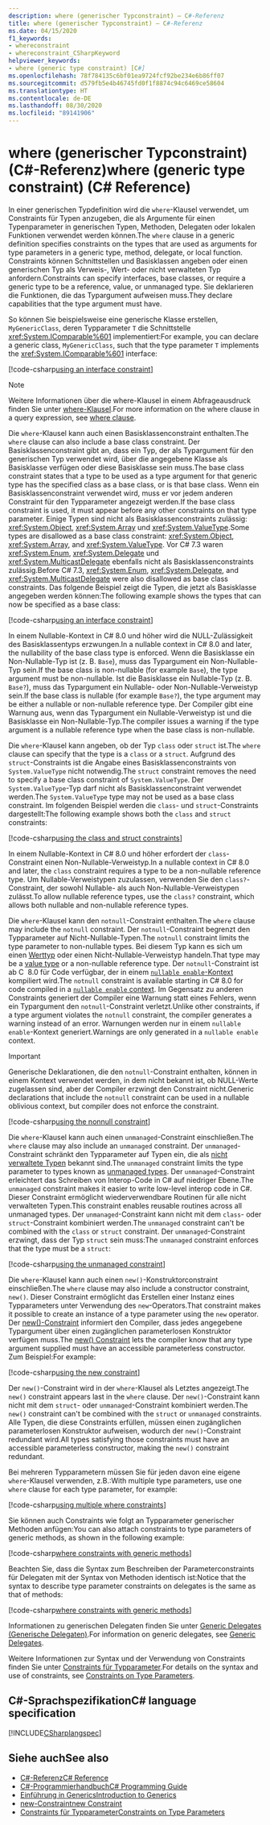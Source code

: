 ```yaml
---
description: where (generischer Typconstraint) – C#-Referenz
title: where (generischer Typconstraint) – C#-Referenz
ms.date: 04/15/2020
f1_keywords:
- whereconstraint
- whereconstraint_CSharpKeyword
helpviewer_keywords:
- where (generic type constraint) [C#]
ms.openlocfilehash: 78f784135c6bf01ea9724fcf92be234e6b86ff07
ms.sourcegitcommit: d579fb5e4b46745fd0f1f8874c94c6469ce58604
ms.translationtype: HT
ms.contentlocale: de-DE
ms.lasthandoff: 08/30/2020
ms.locfileid: "89141906"
---
```

# <a name="where-generic-type-constraint-c-reference"></a><span data-ttu-id="69e36-103">where (generischer Typconstraint) (C#-Referenz)</span><span class="sxs-lookup"><span data-stu-id="69e36-103">where (generic type constraint) (C# Reference)</span></span>

<span data-ttu-id="69e36-104">In einer generischen Typdefinition wird die `where`-Klausel verwendet, um Constraints für Typen anzugeben, die als Argumente für einen Typenparameter in generischen Typen, Methoden, Delegaten oder lokalen Funktionen verwendet werden können.</span><span class="sxs-lookup"><span data-stu-id="69e36-104">The `where` clause in a generic definition specifies constraints on the types that are used as arguments for type parameters in a generic type, method, delegate, or local function.</span></span> <span data-ttu-id="69e36-105">Constraints können Schnittstellen und Basisklassen angeben oder einen generischen Typ als Verweis-, Wert- oder nicht verwalteten Typ anfordern.</span><span class="sxs-lookup"><span data-stu-id="69e36-105">Constraints can specify interfaces, base classes, or require a generic type to be a reference, value, or unmanaged type.</span></span> <span data-ttu-id="69e36-106">Sie deklarieren die Funktionen, die das Typargument aufweisen muss.</span><span class="sxs-lookup"><span data-stu-id="69e36-106">They declare capabilities that the type argument must have.</span></span>

<span data-ttu-id="69e36-107">So können Sie beispielsweise eine generische Klasse erstellen, `MyGenericClass`, deren Typparameter `T` die Schnittstelle <xref:System.IComparable%601> implementiert:</span><span class="sxs-lookup"><span data-stu-id="69e36-107">For example, you can declare a generic class, `MyGenericClass`, such that the type parameter `T` implements the <xref:System.IComparable%601> interface:</span></span>

[!code-csharp[using an interface constraint](snippets/GenericWhereConstraints.cs#1)]

> [!NOTE]
> <span data-ttu-id="69e36-108">Weitere Informationen über die where-Klausel in einem Abfrageausdruck finden Sie unter [where-Klausel](where-clause.md).</span><span class="sxs-lookup"><span data-stu-id="69e36-108">For more information on the where clause in a query expression, see [where clause](where-clause.md).</span></span>

<span data-ttu-id="69e36-109">Die `where`-Klausel kann auch einen Basisklassenconstraint enthalten.</span><span class="sxs-lookup"><span data-stu-id="69e36-109">The `where` clause can also include a base class constraint.</span></span> <span data-ttu-id="69e36-110">Der Basisklassenconstraint gibt an, dass ein Typ, der als Typargument für den generischen Typ verwendet wird, über die angegebene Klasse als Basisklasse verfügen oder diese Basisklasse sein muss.</span><span class="sxs-lookup"><span data-stu-id="69e36-110">The base class constraint states that a type to be used as a type argument for that generic type has the specified class as a base class, or is that base class.</span></span> <span data-ttu-id="69e36-111">Wenn ein Basisklassenconstraint verwendet wird, muss er vor jedem anderen Constraint für den Typparameter angezeigt werden.</span><span class="sxs-lookup"><span data-stu-id="69e36-111">If the base class constraint is used, it must appear before any other constraints on that type parameter.</span></span> <span data-ttu-id="69e36-112">Einige Typen sind nicht als Basisklassenconstraints zulässig: <xref:System.Object>, <xref:System.Array> und <xref:System.ValueType>.</span><span class="sxs-lookup"><span data-stu-id="69e36-112">Some types are disallowed as a base class constraint: <xref:System.Object>, <xref:System.Array>, and <xref:System.ValueType>.</span></span> <span data-ttu-id="69e36-113">Vor C# 7.3 waren <xref:System.Enum>, <xref:System.Delegate> und <xref:System.MulticastDelegate> ebenfalls nicht als Basisklassenconstraints zulässig.</span><span class="sxs-lookup"><span data-stu-id="69e36-113">Before C# 7.3, <xref:System.Enum>, <xref:System.Delegate>, and <xref:System.MulticastDelegate> were also disallowed as base class constraints.</span></span> <span data-ttu-id="69e36-114">Das folgende Beispiel zeigt die Typen, die jetzt als Basisklasse angegeben werden können:</span><span class="sxs-lookup"><span data-stu-id="69e36-114">The following example shows the types that can now be specified as a base class:</span></span>

[!code-csharp[using an interface constraint](snippets/GenericWhereConstraints.cs#2)]

<span data-ttu-id="69e36-115">In einem Nullable-Kontext in C# 8.0 und höher wird die NULL-Zulässigkeit des Basisklassentyps erzwungen.</span><span class="sxs-lookup"><span data-stu-id="69e36-115">In a nullable context in C# 8.0 and later, the nullability of the base class type is enforced.</span></span> <span data-ttu-id="69e36-116">Wenn die Basisklasse ein Non-Nullable-Typ ist (z. B. `Base`), muss das Typargument ein Non-Nullable-Typ sein.</span><span class="sxs-lookup"><span data-stu-id="69e36-116">If the base class is non-nullable (for example `Base`), the type argument must be non-nullable.</span></span> <span data-ttu-id="69e36-117">Ist die Basisklasse ein Nullable-Typ (z. B. `Base?`), muss das Typargument ein Nullable- oder Non-Nullable-Verweistyp sein.</span><span class="sxs-lookup"><span data-stu-id="69e36-117">If the base class is nullable (for example `Base?`), the type argument may be either a nullable or non-nullable reference type.</span></span> <span data-ttu-id="69e36-118">Der Compiler gibt eine Warnung aus, wenn das Typargument ein Nullable-Verweistyp ist und die Basisklasse ein Non-Nullable-Typ.</span><span class="sxs-lookup"><span data-stu-id="69e36-118">The compiler issues a warning if the type argument is a nullable reference type when the base class is non-nullable.</span></span>

<span data-ttu-id="69e36-119">Die `where`-Klausel kann angeben, ob der Typ `class` oder `struct` ist.</span><span class="sxs-lookup"><span data-stu-id="69e36-119">The `where` clause can specify that the type is a `class` or a `struct`.</span></span> <span data-ttu-id="69e36-120">Aufgrund des `struct`-Constraints ist die Angabe eines Basisklassenconstraints von `System.ValueType` nicht notwendig.</span><span class="sxs-lookup"><span data-stu-id="69e36-120">The `struct` constraint removes the need to specify a base class constraint of `System.ValueType`.</span></span> <span data-ttu-id="69e36-121">Der `System.ValueType`-Typ darf nicht als Basisklassenconstraint verwendet werden.</span><span class="sxs-lookup"><span data-stu-id="69e36-121">The `System.ValueType` type may not be used as a base class constraint.</span></span> <span data-ttu-id="69e36-122">Im folgenden Beispiel werden die `class`- und `struct`-Constraints dargestellt:</span><span class="sxs-lookup"><span data-stu-id="69e36-122">The following example shows both the `class` and `struct` constraints:</span></span>

[!code-csharp[using the class and struct constraints](snippets/GenericWhereConstraints.cs#3)]

<span data-ttu-id="69e36-123">In einem Nullable-Kontext in C# 8.0 und höher erfordert der `class`-Constraint einen Non-Nullable-Verweistyp.</span><span class="sxs-lookup"><span data-stu-id="69e36-123">In a nullable context in C# 8.0 and later, the `class` constraint requires a type to be a non-nullable reference type.</span></span> <span data-ttu-id="69e36-124">Um Nullable-Verweistypen zuzulassen, verwenden Sie den `class?`-Constraint, der sowohl Nullable- als auch Non-Nullable-Verweistypen zulässt.</span><span class="sxs-lookup"><span data-stu-id="69e36-124">To allow nullable reference types, use the `class?` constraint, which allows both nullable and non-nullable reference types.</span></span>

<span data-ttu-id="69e36-125">Die `where`-Klausel kann den `notnull`-Constraint enthalten.</span><span class="sxs-lookup"><span data-stu-id="69e36-125">The `where` clause may include the `notnull` constraint.</span></span> <span data-ttu-id="69e36-126">Der `notnull`-Constraint begrenzt den Typparameter auf Nicht-Nullable-Typen.</span><span class="sxs-lookup"><span data-stu-id="69e36-126">The `notnull` constraint limits the type parameter to non-nullable types.</span></span> <span data-ttu-id="69e36-127">Bei diesem Typ kann es sich um einen [Werttyp](../builtin-types/value-types.md) oder einen Nicht-Nullable-Verweistyp handeln.</span><span class="sxs-lookup"><span data-stu-id="69e36-127">That type may be a [value type](../builtin-types/value-types.md) or a non-nullable reference type.</span></span> <span data-ttu-id="69e36-128">Der `notnull`-Constraint ist ab C  8.0 für Code verfügbar, der in einem [`nullable enable`-Kontext](../../nullable-references.md#nullable-contexts) kompiliert wird.</span><span class="sxs-lookup"><span data-stu-id="69e36-128">The `notnull` constraint is available starting in C# 8.0 for code compiled in a [`nullable enable` context](../../nullable-references.md#nullable-contexts).</span></span> <span data-ttu-id="69e36-129">Im Gegensatz zu anderen Constraints generiert der Compiler eine Warnung statt eines Fehlers, wenn ein Typargument den `notnull`-Constraint verletzt.</span><span class="sxs-lookup"><span data-stu-id="69e36-129">Unlike other constraints, if a type argument violates the `notnull` constraint, the compiler generates a warning instead of an error.</span></span> <span data-ttu-id="69e36-130">Warnungen werden nur in einem `nullable enable`-Kontext generiert.</span><span class="sxs-lookup"><span data-stu-id="69e36-130">Warnings are only generated in a `nullable enable` context.</span></span>

> [!IMPORTANT]
> <span data-ttu-id="69e36-131">Generische Deklarationen, die den `notnull`-Constraint enthalten, können in einem Kontext verwendet werden, in dem nicht bekannt ist, ob NULL-Werte zugelassen sind, aber der Compiler erzwingt den Constraint nicht.</span><span class="sxs-lookup"><span data-stu-id="69e36-131">Generic declarations that include the `notnull` constraint can be used in a nullable oblivious context, but compiler does not enforce the constraint.</span></span>

[!code-csharp[using the nonnull constraint](snippets/GenericWhereConstraints.cs#NotNull)]

<span data-ttu-id="69e36-132">Die `where`-Klausel kann auch einen `unmanaged`-Constraint einschließen.</span><span class="sxs-lookup"><span data-stu-id="69e36-132">The `where` clause may also include an `unmanaged` constraint.</span></span> <span data-ttu-id="69e36-133">Der `unmanaged`-Constraint schränkt den Typparameter auf Typen ein, die als [nicht verwaltete Typen](../builtin-types/unmanaged-types.md) bekannt sind.</span><span class="sxs-lookup"><span data-stu-id="69e36-133">The `unmanaged` constraint limits the type parameter to types known as [unmanaged types](../builtin-types/unmanaged-types.md).</span></span> <span data-ttu-id="69e36-134">Der `unmanaged`-Constraint erleichtert das Schreiben von Interop-Code in C# auf niedriger Ebene.</span><span class="sxs-lookup"><span data-stu-id="69e36-134">The `unmanaged` constraint makes it easier to write low-level interop code in C#.</span></span> <span data-ttu-id="69e36-135">Dieser Constraint ermöglicht wiederverwendbare Routinen für alle nicht verwalteten Typen.</span><span class="sxs-lookup"><span data-stu-id="69e36-135">This constraint enables reusable routines across all unmanaged types.</span></span> <span data-ttu-id="69e36-136">Der `unmanaged`-Constraint kann nicht mit dem `class`- oder `struct`-Constraint kombiniert werden.</span><span class="sxs-lookup"><span data-stu-id="69e36-136">The `unmanaged` constraint can't be combined with the `class` or `struct` constraint.</span></span> <span data-ttu-id="69e36-137">Der `unmanaged`-Constraint erzwingt, dass der Typ `struct` sein muss:</span><span class="sxs-lookup"><span data-stu-id="69e36-137">The `unmanaged` constraint enforces that the type must be a `struct`:</span></span>

[!code-csharp[using the unmanaged constraint](snippets/GenericWhereConstraints.cs#4)]

<span data-ttu-id="69e36-138">Die `where`-Klausel kann auch einen `new()`-Konstruktorconstraint einschließen.</span><span class="sxs-lookup"><span data-stu-id="69e36-138">The `where` clause may also include a constructor constraint, `new()`.</span></span> <span data-ttu-id="69e36-139">Dieser Constraint ermöglicht das Erstellen einer Instanz eines Typparameters unter Verwendung des `new`-Operators.</span><span class="sxs-lookup"><span data-stu-id="69e36-139">That constraint makes it possible to create an instance of a type parameter using the `new` operator.</span></span> <span data-ttu-id="69e36-140">Der [new()-Constraint](new-constraint.md) informiert den Compiler, dass jedes angegebene Typargument über einen zugänglichen parameterlosen Konstruktor verfügen muss.</span><span class="sxs-lookup"><span data-stu-id="69e36-140">The [new() Constraint](new-constraint.md) lets the compiler know that any type argument supplied must have an accessible parameterless constructor.</span></span> <span data-ttu-id="69e36-141">Zum Beispiel:</span><span class="sxs-lookup"><span data-stu-id="69e36-141">For example:</span></span>

[!code-csharp[using the new constraint](snippets/GenericWhereConstraints.cs#5)]

<span data-ttu-id="69e36-142">Der `new()`-Constraint wird in der `where`-Klausel als Letztes angezeigt.</span><span class="sxs-lookup"><span data-stu-id="69e36-142">The `new()` constraint appears last in the `where` clause.</span></span> <span data-ttu-id="69e36-143">Der `new()`-Constraint kann nicht mit dem `struct`- oder `unmanaged`-Constraint kombiniert werden.</span><span class="sxs-lookup"><span data-stu-id="69e36-143">The `new()` constraint can't be combined with the `struct` or `unmanaged` constraints.</span></span> <span data-ttu-id="69e36-144">Alle Typen, die diese Constraints erfüllen, müssen einen zugänglichen parameterlosen Konstruktor aufweisen, wodurch der `new()`-Constraint redundant wird.</span><span class="sxs-lookup"><span data-stu-id="69e36-144">All types satisfying those constraints must have an accessible parameterless constructor, making the `new()` constraint redundant.</span></span>

<span data-ttu-id="69e36-145">Bei mehreren Typparametern müssen Sie für jeden davon eine eigene `where`-Klausel verwenden, z.B.:</span><span class="sxs-lookup"><span data-stu-id="69e36-145">With multiple type parameters, use one `where` clause for each type parameter, for example:</span></span>

[!code-csharp[using multiple where constraints](snippets/GenericWhereConstraints.cs#6)]

<span data-ttu-id="69e36-146">Sie können auch Constraints wie folgt an Typparameter generischer Methoden anfügen:</span><span class="sxs-lookup"><span data-stu-id="69e36-146">You can also attach constraints to type parameters of generic methods, as shown in the following example:</span></span>

[!code-csharp[where constraints with generic methods](snippets/GenericWhereConstraints.cs#7)]

<span data-ttu-id="69e36-147">Beachten Sie, dass die Syntax zum Beschreiben der Parameterconstraints für Delegaten mit der Syntax von Methoden identisch ist:</span><span class="sxs-lookup"><span data-stu-id="69e36-147">Notice that the syntax to describe type parameter constraints on delegates is the same as that of methods:</span></span>

[!code-csharp[where constraints with generic methods](snippets/GenericWhereConstraints.cs#8)]

<span data-ttu-id="69e36-148">Informationen zu generischen Delegaten finden Sie unter [Generic Delegates (Generische Delegaten)](../../programming-guide/generics/generic-delegates.md).</span><span class="sxs-lookup"><span data-stu-id="69e36-148">For information on generic delegates, see [Generic Delegates](../../programming-guide/generics/generic-delegates.md).</span></span>

<span data-ttu-id="69e36-149">Weitere Informationen zur Syntax und der Verwendung von Constraints finden Sie unter [Constraints für Typparameter](../../programming-guide/generics/constraints-on-type-parameters.md).</span><span class="sxs-lookup"><span data-stu-id="69e36-149">For details on the syntax and use of constraints, see [Constraints on Type Parameters](../../programming-guide/generics/constraints-on-type-parameters.md).</span></span>

## <a name="c-language-specification"></a><span data-ttu-id="69e36-150">C#-Sprachspezifikation</span><span class="sxs-lookup"><span data-stu-id="69e36-150">C# language specification</span></span>

 [!INCLUDE[CSharplangspec](~/includes/csharplangspec-md.md)]

## <a name="see-also"></a><span data-ttu-id="69e36-151">Siehe auch</span><span class="sxs-lookup"><span data-stu-id="69e36-151">See also</span></span>

- [<span data-ttu-id="69e36-152">C#-Referenz</span><span class="sxs-lookup"><span data-stu-id="69e36-152">C# Reference</span></span>](../index.md)
- [<span data-ttu-id="69e36-153">C#-Programmierhandbuch</span><span class="sxs-lookup"><span data-stu-id="69e36-153">C# Programming Guide</span></span>](../../programming-guide/index.md)
- [<span data-ttu-id="69e36-154">Einführung in Generics</span><span class="sxs-lookup"><span data-stu-id="69e36-154">Introduction to Generics</span></span>](../../programming-guide/generics/index.md)
- [<span data-ttu-id="69e36-155">new-Constraint</span><span class="sxs-lookup"><span data-stu-id="69e36-155">new Constraint</span></span>](./new-constraint.md)
- [<span data-ttu-id="69e36-156">Constraints für Typparameter</span><span class="sxs-lookup"><span data-stu-id="69e36-156">Constraints on Type Parameters</span></span>](../../programming-guide/generics/constraints-on-type-parameters.md)
